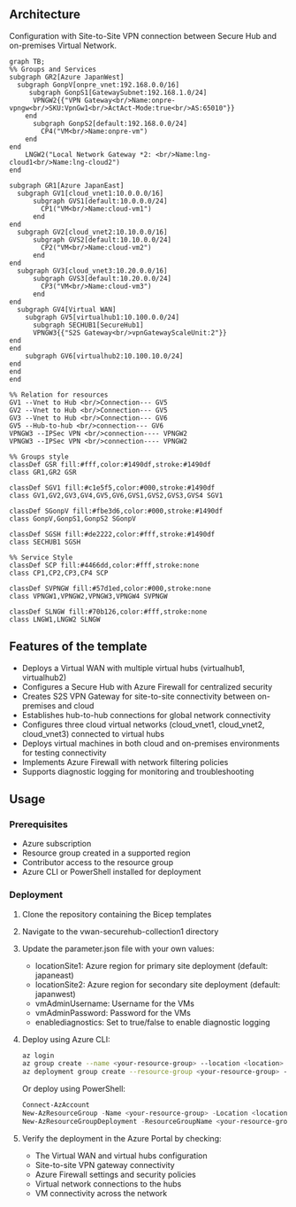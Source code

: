 ## Architecture
Configuration with Site-to-Site VPN connection between Secure Hub and on-premises Virtual Network.


```mermaid
graph TB;
%% Groups and Services
subgraph GR2[Azure JapanWest]
  subgraph GonpV[onpre_vnet:192.168.0.0/16]
     subgraph GonpS1[GatewaySubnet:192.168.1.0/24]
      VPNGW2{{"VPN Gateway<br/>Name:onpre-vpngw<br/>SKU:VpnGw1<br/>ActAct-Mode:true<br/>AS:65010"}}
    end
      subgraph GonpS2[default:192.168.0.0/24]
        CP4("VM<br/>Name:onpre-vm")
    end
end
    LNGW2("Local Network Gateway *2: <br/>Name:lng-cloud1<br/>Name:lng-cloud2")
end

subgraph GR1[Azure JapanEast]
  subgraph GV1[cloud_vnet1:10.0.0.0/16]
      subgraph GVS1[default:10.0.0.0/24]
        CP1("VM<br/>Name:cloud-vm1")
      end
end
  subgraph GV2[cloud_vnet2:10.10.0.0/16]
      subgraph GVS2[default:10.10.0.0/24]
        CP2("VM<br/>Name:cloud-vm2")
      end
end
  subgraph GV3[cloud_vnet3:10.20.0.0/16]
      subgraph GVS3[default:10.20.0.0/24]
        CP3("VM<br/>Name:cloud-vm3")
      end
end
  subgraph GV4[Virtual WAN]
    subgraph GV5[virtualhub1:10.100.0.0/24]
      subgraph SECHUB1[SecureHub1]
      VPNGW3{{"S2S Gateway<br/>vpnGatewayScaleUnit:2"}}
end
end
    subgraph GV6[virtualhub2:10.100.10.0/24]
end
end
end

%% Relation for resources
GV1 --Vnet to Hub <br/>Connection--- GV5
GV2 --Vnet to Hub <br/>Connection--- GV5
GV3 --Vnet to Hub <br/>Connection--- GV6
GV5 --Hub-to-hub <br/>connection--- GV6
VPNGW3 --IPSec VPN <br/>connection---- VPNGW2
VPNGW3 --IPSec VPN <br/>connection---- VPNGW2

%% Groups style
classDef GSR fill:#fff,color:#1490df,stroke:#1490df
class GR1,GR2 GSR

classDef SGV1 fill:#c1e5f5,color:#000,stroke:#1490df
class GV1,GV2,GV3,GV4,GV5,GV6,GVS1,GVS2,GVS3,GVS4 SGV1

classDef SGonpV fill:#fbe3d6,color:#000,stroke:#1490df
class GonpV,GonpS1,GonpS2 SGonpV

classDef SGSH fill:#de2222,color:#fff,stroke:#1490df
class SECHUB1 SGSH
 
%% Service Style
classDef SCP fill:#4466dd,color:#fff,stroke:none
class CP1,CP2,CP3,CP4 SCP

classDef SVPNGW fill:#57d1ed,color:#000,stroke:none
class VPNGW1,VPNGW2,VPNGW3,VPNGW4 SVPNGW

classDef SLNGW fill:#70b126,color:#fff,stroke:none
class LNGW1,LNGW2 SLNGW

```

## Features of the template

- Deploys a Virtual WAN with multiple virtual hubs (virtualhub1, virtualhub2)
- Configures a Secure Hub with Azure Firewall for centralized security
- Creates S2S VPN Gateway for site-to-site connectivity between on-premises and cloud
- Establishes hub-to-hub connections for global network connectivity
- Configures three cloud virtual networks (cloud_vnet1, cloud_vnet2, cloud_vnet3) connected to virtual hubs
- Deploys virtual machines in both cloud and on-premises environments for testing connectivity
- Implements Azure Firewall with network filtering policies
- Supports diagnostic logging for monitoring and troubleshooting

## Usage

### Prerequisites
- Azure subscription
- Resource group created in a supported region
- Contributor access to the resource group
- Azure CLI or PowerShell installed for deployment

### Deployment

1. Clone the repository containing the Bicep templates
2. Navigate to the vwan-securehub-collection1 directory
3. Update the parameter.json file with your own values:
   - locationSite1: Azure region for primary site deployment (default: japaneast)
   - locationSite2: Azure region for secondary site deployment (default: japanwest)
   - vmAdminUsername: Username for the VMs
   - vmAdminPassword: Password for the VMs
   - enablediagnostics: Set to true/false to enable diagnostic logging

4. Deploy using Azure CLI:
   ```bash
   az login
   az group create --name <your-resource-group> --location <location>
   az deployment group create --resource-group <your-resource-group> --template-file main.bicep --parameters parameter.json
   ```

   Or deploy using PowerShell:
   ```powershell
   Connect-AzAccount
   New-AzResourceGroup -Name <your-resource-group> -Location <location>
   New-AzResourceGroupDeployment -ResourceGroupName <your-resource-group> -TemplateFile main.bicep -TemplateParameterFile parameter.json
   ```

5. Verify the deployment in the Azure Portal by checking:
   - The Virtual WAN and virtual hubs configuration
   - Site-to-site VPN gateway connectivity
   - Azure Firewall settings and security policies
   - Virtual network connections to the hubs
   - VM connectivity across the network
